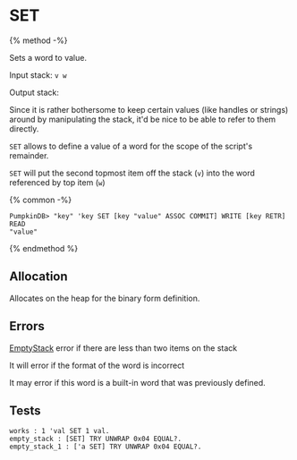 # SET

{% method -%}

Sets a word to value.

Input stack: `v w`

Output stack:

Since it is rather bothersome to keep certain values (like handles
or strings) around by manipulating the stack, it'd be nice to be able
to refer to them directly.

`SET` allows to define a value of a word for the scope of the script's
remainder.

`SET` will put the second topmost item off the stack (`v`) into the
word referenced by top item (`w`)

{% common -%}

```
PumpkinDB> "key" 'key SET [key "value" ASSOC COMMIT] WRITE [key RETR] READ
"value"
```

{% endmethod %}

## Allocation

Allocates on the heap for the binary form definition.

## Errors

[EmptyStack](./errors/EmptyStack.md) error if there are less than two items on the stack

It will error if the format of the word is incorrect

It may error if this word is a built-in word that was previously
defined.

## Tests

```test
works : 1 'val SET 1 val.
empty_stack : [SET] TRY UNWRAP 0x04 EQUAL?.
empty_stack_1 : ['a SET] TRY UNWRAP 0x04 EQUAL?.
```
